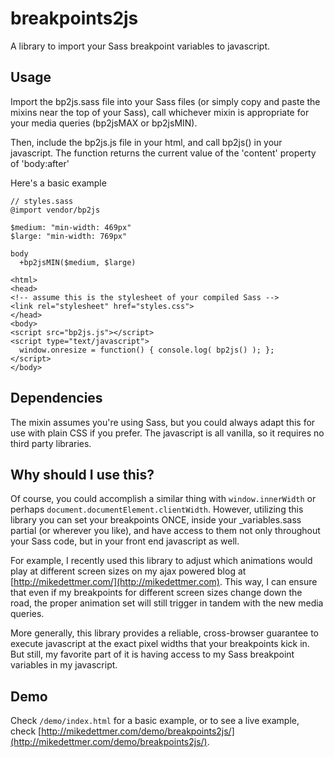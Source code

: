 # breakpoints2js
A library to import your Sass breakpoint variables to javascript.

## Usage
Import the bp2js.sass file into your Sass files (or simply copy and paste the mixins near the top of your Sass), call whichever mixin is appropriate for your media queries (bp2jsMAX or bp2jsMIN).

Then, include the bp2js.js file in your html, and call bp2js() in your javascript. The function returns the current value of the 'content' property of 'body:after'

Here's a basic example
```
// styles.sass
@import vendor/bp2js

$medium: "min-width: 469px"
$large: "min-width: 769px"

body
  +bp2jsMIN($medium, $large)
```
```
<html>
<head>
<!-- assume this is the stylesheet of your compiled Sass -->
<link rel="stylesheet" href="styles.css">
</head>
<body>
<script src="bp2js.js"></script>
<script type="text/javascript">
  window.onresize = function() { console.log( bp2js() ); };
</script>
</body>
```

## Dependencies
The mixin assumes you're using Sass, but you could always adapt this for use with plain CSS if you prefer. The javascript is all vanilla, so it requires no third party libraries.

## Why should I use this?
Of course, you could accomplish a similar thing with `window.innerWidth` or perhaps `document.documentElement.clientWidth`. However, utilizing this library you can set your breakpoints ONCE, inside your _variables.sass partial (or wherever you like), and have access to them not only throughout your Sass code, but in your front end javascript as well.

For example, I recently used this library to adjust which animations would play at different screen sizes on my ajax powered blog at [http://mikedettmer.com/](http://mikedettmer.com). This way, I can ensure that even if my breakpoints for different screen sizes change down the road, the proper animation set will still trigger in tandem with the new media queries.

More generally, this library provides a reliable, cross-browser guarantee to execute javascript at the exact pixel widths that your breakpoints kick in. But still, my favorite part of it is having access to my Sass breakpoint variables in my javascript.

## Demo
Check `/demo/index.html` for a basic example, or to see a live example, check [http://mikedettmer.com/demo/breakpoints2js/](http://mikedettmer.com/demo/breakpoints2js/).